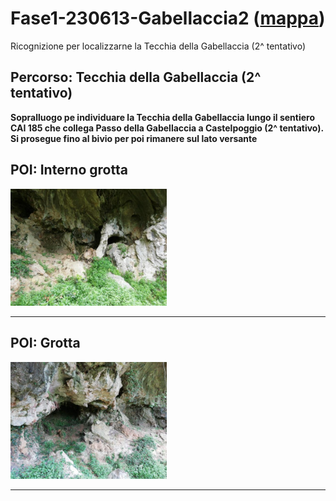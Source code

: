 # Fase1-230613-Gabellaccia2 ([mappa](https://umap.openstreetmap.fr/it/map/fase1-230613-gabellaccia2_1085408?scaleControl=false&miniMap=false&scrollWheelZoom=false&zoomControl=true&editMode=disabled&moreControl=true&searchControl=null&tilelayersControl=null&embedControl=null&datalayersControl=true&onLoadPanel=none&captionBar=false&captionMenus=true))
Ricognizione per localizzarne la Tecchia della Gabellaccia (2^ tentativo)
## Percorso: Tecchia della Gabellaccia (2^ tentativo)
**Sopralluogo pe individuare la Tecchia della Gabellaccia lungo il sentiero CAI 185 che collega Passo della Gabellaccia a Castelpoggio (2^ tentativo). Si prosegue fino al bivio per poi rimanere sul lato versante**
## POI: Interno grotta
[<img src='/vignettes/cf2e9de7-938e-40a1-8ba8-506d6f827592.jpg' width='250'/>](/vignettes/cf2e9de7-938e-40a1-8ba8-506d6f827592.jpg) 

****
## POI: Grotta
[<img src='/vignettes/a79ec6fc-eb15-4046-9388-e50a1cb6c04a.jpg' width='250'/>](/vignettes/a79ec6fc-eb15-4046-9388-e50a1cb6c04a.jpg) 

****
